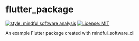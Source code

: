 # flutter_package

[![style: mindful software analysis][mindful_software_analysis_badge]][mindful_software_analysis_link]
[![License: MIT][license_badge]][license_link]

An example Flutter package created with mindful_software_cli

[license_badge]: https://img.shields.io/badge/license-MIT-blue.svg
[license_link]: https://opensource.org/licenses/MIT
[mindful_software_analysis_badge]: https://img.shields.io/badge/style-mindful_software_analysis-B22C89.svg
[mindful_software_analysis_link]: https://pub.dev/packages/mindful_software_analysis